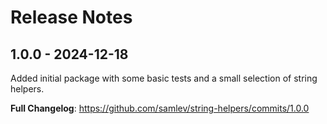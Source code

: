 # Release Notes

## 1.0.0 - 2024-12-18

Added initial package with some basic tests and a small selection of string helpers.

**Full Changelog**: https://github.com/samlev/string-helpers/commits/1.0.0
